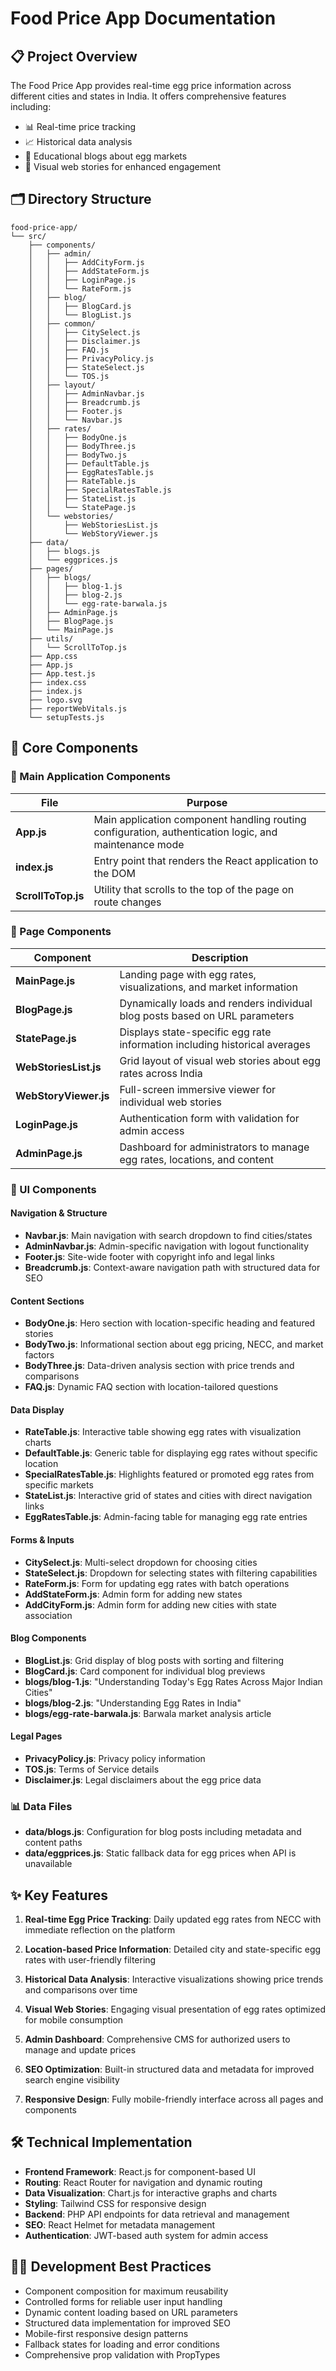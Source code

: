 # Food Price App Documentation

## 📋 Project Overview

The Food Price App provides real-time egg price information across different cities and states in India. It offers comprehensive features including:

- 📊 Real-time price tracking
- 📈 Historical data analysis
- 📝 Educational blogs about egg markets
- 📱 Visual web stories for enhanced engagement

## 🗂️ Directory Structure

```
food-price-app/
└── src/
    ├── components/
    │   ├── admin/
    │   │   ├── AddCityForm.js
    │   │   ├── AddStateForm.js
    │   │   ├── LoginPage.js
    │   │   └── RateForm.js
    │   ├── blog/
    │   │   ├── BlogCard.js
    │   │   └── BlogList.js
    │   ├── common/
    │   │   ├── CitySelect.js
    │   │   ├── Disclaimer.js
    │   │   ├── FAQ.js
    │   │   ├── PrivacyPolicy.js
    │   │   ├── StateSelect.js
    │   │   └── TOS.js
    │   ├── layout/
    │   │   ├── AdminNavbar.js
    │   │   ├── Breadcrumb.js
    │   │   ├── Footer.js
    │   │   └── Navbar.js
    │   ├── rates/
    │   │   ├── BodyOne.js
    │   │   ├── BodyThree.js
    │   │   ├── BodyTwo.js
    │   │   ├── DefaultTable.js
    │   │   ├── EggRatesTable.js
    │   │   ├── RateTable.js
    │   │   ├── SpecialRatesTable.js
    │   │   ├── StateList.js
    │   │   └── StatePage.js
    │   └── webstories/
    │       ├── WebStoriesList.js
    │       └── WebStoryViewer.js
    ├── data/
    │   ├── blogs.js
    │   └── eggprices.js
    ├── pages/
    │   ├── blogs/
    │   │   ├── blog-1.js
    │   │   ├── blog-2.js
    │   │   └── egg-rate-barwala.js
    │   ├── AdminPage.js
    │   ├── BlogPage.js
    │   └── MainPage.js
    ├── utils/
    │   └── ScrollToTop.js
    ├── App.css
    ├── App.js
    ├── App.test.js
    ├── index.css
    ├── index.js
    ├── logo.svg
    ├── reportWebVitals.js
    └── setupTests.js
```

## 🧩 Core Components

### 🚀 Main Application Components

| File | Purpose |
|------|---------|
| **App.js** | Main application component handling routing configuration, authentication logic, and maintenance mode |
| **index.js** | Entry point that renders the React application to the DOM |
| **ScrollToTop.js** | Utility that scrolls to the top of the page on route changes |

### 📄 Page Components

| Component | Description |
|-----------|-------------|
| **MainPage.js** | Landing page with egg rates, visualizations, and market information |
| **BlogPage.js** | Dynamically loads and renders individual blog posts based on URL parameters |
| **StatePage.js** | Displays state-specific egg rate information including historical averages |
| **WebStoriesList.js** | Grid layout of visual web stories about egg rates across India |
| **WebStoryViewer.js** | Full-screen immersive viewer for individual web stories |
| **LoginPage.js** | Authentication form with validation for admin access |
| **AdminPage.js** | Dashboard for administrators to manage egg rates, locations, and content |

### 🧱 UI Components

#### Navigation & Structure
- **Navbar.js**: Main navigation with search dropdown to find cities/states
- **AdminNavbar.js**: Admin-specific navigation with logout functionality
- **Footer.js**: Site-wide footer with copyright info and legal links
- **Breadcrumb.js**: Context-aware navigation path with structured data for SEO

#### Content Sections
- **BodyOne.js**: Hero section with location-specific heading and featured stories
- **BodyTwo.js**: Informational section about egg pricing, NECC, and market factors
- **BodyThree.js**: Data-driven analysis section with price trends and comparisons
- **FAQ.js**: Dynamic FAQ section with location-tailored questions

#### Data Display
- **RateTable.js**: Interactive table showing egg rates with visualization charts
- **DefaultTable.js**: Generic table for displaying egg rates without specific location
- **SpecialRatesTable.js**: Highlights featured or promoted egg rates from specific markets
- **StateList.js**: Interactive grid of states and cities with direct navigation links
- **EggRatesTable.js**: Admin-facing table for managing egg rate entries

#### Forms & Inputs
- **CitySelect.js**: Multi-select dropdown for choosing cities
- **StateSelect.js**: Dropdown for selecting states with filtering capabilities
- **RateForm.js**: Form for updating egg rates with batch operations
- **AddStateForm.js**: Admin form for adding new states
- **AddCityForm.js**: Admin form for adding new cities with state association

#### Blog Components
- **BlogList.js**: Grid display of blog posts with sorting and filtering
- **BlogCard.js**: Card component for individual blog previews
- **blogs/blog-1.js**: "Understanding Today's Egg Rates Across Major Indian Cities"
- **blogs/blog-2.js**: "Understanding Egg Rates in India"
- **blogs/egg-rate-barwala.js**: Barwala market analysis article

#### Legal Pages
- **PrivacyPolicy.js**: Privacy policy information
- **TOS.js**: Terms of Service details
- **Disclaimer.js**: Legal disclaimers about the egg price data

### 📊 Data Files

- **data/blogs.js**: Configuration for blog posts including metadata and content paths
- **data/eggprices.js**: Static fallback data for egg prices when API is unavailable

## ✨ Key Features

1. **Real-time Egg Price Tracking**: 
   Daily updated egg rates from NECC with immediate reflection on the platform

2. **Location-based Price Information**: 
   Detailed city and state-specific egg rates with user-friendly filtering

3. **Historical Data Analysis**: 
   Interactive visualizations showing price trends and comparisons over time

4. **Visual Web Stories**: 
   Engaging visual presentation of egg rates optimized for mobile consumption

5. **Admin Dashboard**: 
   Comprehensive CMS for authorized users to manage and update prices

6. **SEO Optimization**: 
   Built-in structured data and metadata for improved search engine visibility

7. **Responsive Design**: 
   Fully mobile-friendly interface across all pages and components

## 🛠️ Technical Implementation

- **Frontend Framework**: React.js for component-based UI
- **Routing**: React Router for navigation and dynamic routing
- **Data Visualization**: Chart.js for interactive graphs and charts
- **Styling**: Tailwind CSS for responsive design
- **Backend**: PHP API endpoints for data retrieval and management
- **SEO**: React Helmet for metadata management
- **Authentication**: JWT-based auth system for admin access

## 👨‍💻 Development Best Practices

- Component composition for maximum reusability
- Controlled forms for reliable user input handling
- Dynamic content loading based on URL parameters
- Structured data implementation for improved SEO
- Mobile-first responsive design patterns
- Fallback states for loading and error conditions
- Comprehensive prop validation with PropTypes
